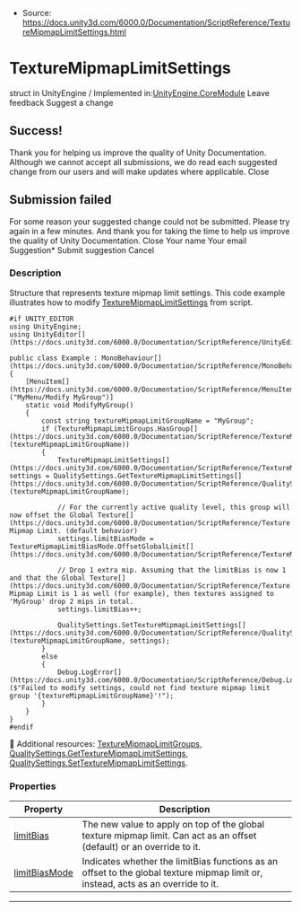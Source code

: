 * Source: https://docs.unity3d.com/6000.0/Documentation/ScriptReference/TextureMipmapLimitSettings.html

# TextureMipmapLimitSettings
struct in UnityEngine
/
Implemented in:[UnityEngine.CoreModule](https://docs.unity3d.com/6000.0/Documentation/ScriptReference/UnityEngine.CoreModule.html)
Leave feedback
Suggest a change
## Success!
Thank you for helping us improve the quality of Unity Documentation. Although we cannot accept all submissions, we do read each suggested change from our users and will make updates where applicable.
Close
## Submission failed
For some reason your suggested change could not be submitted. Please <a>try again</a> in a few minutes. And thank you for taking the time to help us improve the quality of Unity Documentation.
Close
Your name Your email Suggestion* Submit suggestion
Cancel
### Description
Structure that represents texture mipmap limit settings.
This code example illustrates how to modify [TextureMipmapLimitSettings](https://docs.unity3d.com/6000.0/Documentation/ScriptReference/TextureMipmapLimitSettings.html) from script.
```
#if UNITY_EDITOR
using UnityEngine;
using UnityEditor[](https://docs.unity3d.com/6000.0/Documentation/ScriptReference/UnityEditor.html);  
  
public class Example : MonoBehaviour[](https://docs.unity3d.com/6000.0/Documentation/ScriptReference/MonoBehaviour.html)
{
    [MenuItem[](https://docs.unity3d.com/6000.0/Documentation/ScriptReference/MenuItem.html)("MyMenu/Modify MyGroup")]
    static void ModifyMyGroup()
    {
        const string textureMipmapLimitGroupName = "MyGroup";
        if (TextureMipmapLimitGroups.HasGroup[](https://docs.unity3d.com/6000.0/Documentation/ScriptReference/TextureMipmapLimitGroups.HasGroup.html)(textureMipmapLimitGroupName))
        {
            TextureMipmapLimitSettings[](https://docs.unity3d.com/6000.0/Documentation/ScriptReference/TextureMipmapLimitSettings.html) settings = QualitySettings.GetTextureMipmapLimitSettings[](https://docs.unity3d.com/6000.0/Documentation/ScriptReference/QualitySettings.GetTextureMipmapLimitSettings.html)(textureMipmapLimitGroupName);  
  
            // For the currently active quality level, this group will now offset the Global Texture[](https://docs.unity3d.com/6000.0/Documentation/ScriptReference/Texture.html) Mipmap Limit. (default behavior)
            settings.limitBiasMode = TextureMipmapLimitBiasMode.OffsetGlobalLimit[](https://docs.unity3d.com/6000.0/Documentation/ScriptReference/TextureMipmapLimitBiasMode.OffsetGlobalLimit.html);  
  
            // Drop 1 extra mip. Assuming that the limitBias is now 1 and that the Global Texture[](https://docs.unity3d.com/6000.0/Documentation/ScriptReference/Texture.html) Mipmap Limit is 1 as well (for example), then textures assigned to 'MyGroup' drop 2 mips in total.
            settings.limitBias++;  
  
            QualitySettings.SetTextureMipmapLimitSettings[](https://docs.unity3d.com/6000.0/Documentation/ScriptReference/QualitySettings.SetTextureMipmapLimitSettings.html)(textureMipmapLimitGroupName, settings);
        }
        else
        {
            Debug.LogError[](https://docs.unity3d.com/6000.0/Documentation/ScriptReference/Debug.LogError.html)($"Failed to modify settings, could not find texture mipmap limit group '{textureMipmapLimitGroupName}'!");
        }
    }
}
#endif

```

Additional resources: [TextureMipmapLimitGroups](https://docs.unity3d.com/6000.0/Documentation/ScriptReference/TextureMipmapLimitGroups.html), [QualitySettings.GetTextureMipmapLimitSettings](https://docs.unity3d.com/6000.0/Documentation/ScriptReference/QualitySettings.GetTextureMipmapLimitSettings.html), [QualitySettings.SetTextureMipmapLimitSettings](https://docs.unity3d.com/6000.0/Documentation/ScriptReference/QualitySettings.SetTextureMipmapLimitSettings.html).
### Properties
Property | Description  
---|---  
[limitBias](https://docs.unity3d.com/6000.0/Documentation/ScriptReference/TextureMipmapLimitSettings-limitBias.html) | The new value to apply on top of the global texture mipmap limit. Can act as an offset (default) or an override to it.  
[limitBiasMode](https://docs.unity3d.com/6000.0/Documentation/ScriptReference/TextureMipmapLimitSettings-limitBiasMode.html) | Indicates whether the limitBias functions as an offset to the global texture mipmap limit or, instead, acts as an override to it.  
* * *
